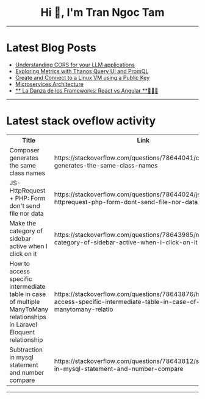 <h1 align="center">Hi 👋, I'm Tran Ngoc Tam</h1>

---

# Latest Blog Posts 
<!-- BLOG-POST-LIST:START -->
- [Understanding CORS for your LLM applications](https://dev.to/gaw/understanding-cors-for-your-llm-applications-i7h)
- [Exploring Metrics with Thanos Query UI and PromQL](https://dev.to/agagag/exploring-metrics-with-thanos-query-ui-and-promql-3he9)
- [Create and Connect to a Linux VM using a Public Key](https://dev.to/tracyee_/create-and-connect-to-a-linux-vm-using-a-public-key-4jfe)
- [Microservices Architecture](https://dev.to/musabaku/microservices-architecture-3dn0)
- [** La Danza de los Frameworks: React vs Angular **🐉🔥👑](https://dev.to/orlidev/-la-danza-de-los-frameworks-react-vs-angular--4o85)
<!-- BLOG-POST-LIST:END -->

---

# Latest stack oveflow activity
<table>
  <tr><th>Title</th><th>Link</th></tr>
  <!-- STACKOVERFLOW:START --><tr><td>Composer generates the same class names</td><td>https://stackoverflow.com/questions/78644041/composer-generates-the-same-class-names</td></tr><tr><td>JS-HttpRequest + PHP: Form don&#39;t send file nor data</td><td>https://stackoverflow.com/questions/78644024/js-httprequest-php-form-dont-send-file-nor-data</td></tr><tr><td>Make the category of sidebar active when I click on it</td><td>https://stackoverflow.com/questions/78643985/make-the-category-of-sidebar-active-when-i-click-on-it</td></tr><tr><td>How to access specific intermediate table in case of multiple ManyToMany relationships in Laravel Eloquent relationship</td><td>https://stackoverflow.com/questions/78643876/how-to-access-specific-intermediate-table-in-case-of-multiple-manytomany-relatio</td></tr><tr><td>Subtraction in mysql statement and number compare</td><td>https://stackoverflow.com/questions/78643812/subtraction-in-mysql-statement-and-number-compare</td></tr><!-- STACKOVERFLOW:END -->
</table>

---


